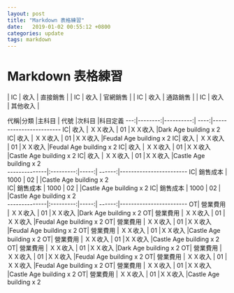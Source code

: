 ```yaml
---
layout: post
title: "Markdown 表格練習"
date:   2019-01-02 00:55:12 +0800
categories: update
tags: markdown
---
```



# Markdown 表格練習

| IC | 收入 | 直接銷售 |
| IC | 收入 | 官網銷售 |
| IC | 收入 | 通路銷售 |
| IC | 收入 | 其他收入 |


代稱|分類    |主科目        | 代號 |次科目    |科目定義
---:|--------:|----------:| ----:|------------------------
IC| 收入     | ＸＸ收入   |  01  |ＸＸ收入  |Dark Age building x 2
IC| 收入     | ＸＸ收入   |  01  |ＸＸ收入  |Feudal Age building x 2
IC| 收入     | ＸＸ收入   |  01  |ＸＸ收入  |Feudal Age building x 2
IC| 收入     | ＸＸ收入   |  01  |ＸＸ收入  |Castle Age building x 2
IC| 收入     | ＸＸ收入   |  01  |ＸＸ收入  |Castle Age building x 2    
--------------|:---------:|-----:| ------:|------------------------
IC| 銷售成本  | 1000      |  02 |         |Castle Age building x 2  
IC| 銷售成本  | 1000      |  02 |         |Castle Age building x 2
IC| 銷售成本  | 1000      |  02 |         |Castle Age building x 2  
--------------|:---------:|-----:| ------:|------------------------
OT| 營業費用  | ＸＸ收入   |  01  |ＸＸ收入  |Dark Age building x 2
OT| 營業費用  | ＸＸ收入   |  01  |ＸＸ收入  |Feudal Age building x 2
OT| 營業費用  | ＸＸ收入   |  01  |ＸＸ收入  |Feudal Age building x 2
OT| 營業費用  | ＸＸ收入   |  01  |ＸＸ收入  |Castle Age building x 2
OT| 營業費用  | ＸＸ收入   |  01  |ＸＸ收入  |Castle Age building x 2  
OT| 營業費用  | ＸＸ收入   |  01  |ＸＸ收入  |Dark Age building x 2
OT| 營業費用  | ＸＸ收入   |  01  |ＸＸ收入  |Feudal Age building x 2
OT| 營業費用  | ＸＸ收入   |  01  |ＸＸ收入  |Feudal Age building x 2
OT| 營業費用  | ＸＸ收入   |  01  |ＸＸ收入  |Castle Age building x 2
OT| 營業費用  | ＸＸ收入   |  01  |ＸＸ收入  |Castle Age building x 2  


